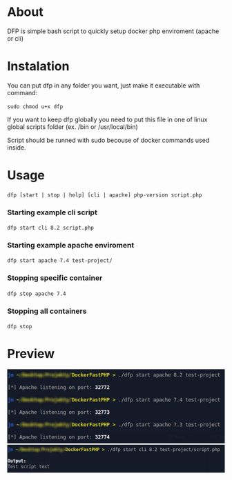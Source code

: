 # About

DFP is simple bash script to quickly setup docker php enviroment (apache or cli)

# Instalation

You can put dfp in any folder you want, just make it executable with command:

`sudo chmod u+x dfp`

If you want to keep dfp globally you need to put this file in one of linux global scripts folder (ex. /bin or /usr/local/bin)

Script should be runned with sudo becouse of docker commands used inside.

# Usage

`dfp [start | stop | help] [cli | apache] php-version script.php`

### Starting example cli script

`dfp start cli 8.2 script.php`

### Starting example apache enviroment

`dfp start apache 7.4 test-project/`

### Stopping specific container

`dfp stop apache 7.4`

### Stopping all containers

`dfp stop`

# Preview

![Alt text](/test-project/apache.png?raw=true)
![Alt text](/test-project/cli.png?raw=true)